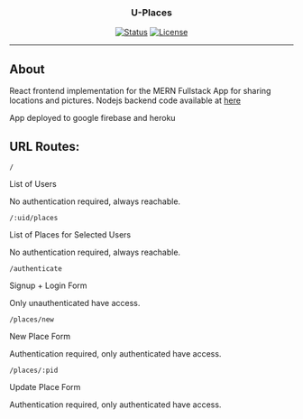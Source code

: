 <h3 align="center">U-Places</h3>

<div align="center">

[![Status](https://img.shields.io/badge/status-active-success.svg)]()
[![License](https://img.shields.io/badge/license-MIT-blue.svg)](/LICENSE)

</div>

---

## About <a name = "about"></a>

React frontend implementation for the MERN Fullstack App for sharing locations and pictures. Nodejs backend code available at [here](https://github.com/Ar8official/U_Places-backend)

App deployed to google firebase and heroku

## URL Routes:

`/`		

List of Users 	

No authentication required, always reachable.


`/:uid/places`	

List of Places for Selected Users	

No authentication required, always reachable.


`/authenticate` 

Signup + Login Form 	

Only unauthenticated have access.


`/places/new` 

New Place Form 		

Authentication required, only authenticated have access.


`/places/:pid` 

Update Place Form 		

Authentication required, only authenticated have access.

